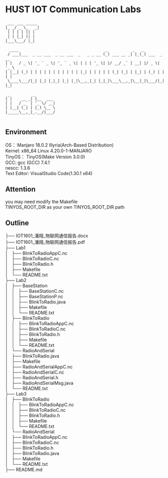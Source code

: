 # HUST IOT Communication Labs  
```
 ___ ___ _____ 
|_ _/ _ \_   _|
 | | | | || |  
 | | |_| || |  
|___\___/ |_|  
               
  ____                                      _           _   _             
 / ___|___  _ __ ___  _ __ ___  _   _ _ __ (_) ___ __ _| |_(_) ___  _ __  
| |   / _ \| '_ ` _ \| '_ ` _ \| | | | '_ \| |/ __/ _` | __| |/ _ \| '_ \ 
| |__| (_) | | | | | | | | | | | |_| | | | | | (_| (_| | |_| | (_) | | | |
 \____\___/|_| |_| |_|_| |_| |_|\__,_|_| |_|_|\___\__,_|\__|_|\___/|_| |_|
                                                                          
 _          _         
| |    __ _| |__  ___ 
| |   / _` | '_ \/ __|
| |__| (_| | |_) \__ \
|_____\__,_|_.__/|___/
                               
```

## Environment
OS： Manjaro 18.0.2 Illyria(Arch-Based Distribution)  
Kernel: x86_64 Linux 4.20.0-1-MANJARO  
TinyOS： TinyOS(Make Version 3.0.0)  
GCC: gcc (GCC) 7.4.1  
nescc: 1.3.6  
Text Editor: VisualStudio Code(1.30.1 x64)  

## Attention  
you may need modify the Makefile  
TINYOS_ROOT_DIR as your own TINYOS_ROOT_DIR path  

## Outline  
├── IOT1601_潘翔_物联网通信报告.docx  
├── IOT1601_潘翔_物联网通信报告.pdf  
├── Lab1  
│   ├── BlinkToRadioAppC.nc  
│   ├── BlinkToRadioC.nc  
│   ├── BlinkToRadio.h  
│   ├── Makefile  
│   └── README.txt  
├── Lab2  
│   ├── BaseStation  
│   │   ├── BaseStationC.nc  
│   │   ├── BaseStationP.nc  
│   │   ├── BlinkToRadio.java  
│   │   ├── Makefile  
│   │   └── README.txt  
│   ├── BlinkToRadio  
│   │   ├── BlinkToRadioAppC.nc  
│   │   ├── BlinkToRadioC.nc  
│   │   ├── BlinkToRadio.h  
│   │   ├── Makefile  
│   │   └── README.txt  
│   └── RadioAndSerial  
│       ├── BlinkToRadio.java  
│       ├── Makefile  
│       ├── RadioAndSerialAppC.nc  
│       ├── RadioAndSerialC.nc  
│       ├── RadioAndSerial.h  
│       ├── RadioAndSerialMsg.java  
│       └── README.txt  
├── Lab3  
│   ├── BlinkToRadio  
│   │   ├── BlinkToRadioAppC.nc  
│   │   ├── BlinkToRadioC.nc  
│   │   ├── BlinkToRadio.h  
│   │   ├── Makefile  
│   │   └── README.txt  
│   └── RadioAndSerial  
│       ├── BlinkToRadioAppC.nc  
│       ├── BlinkToRadioC.nc  
│       ├── BlinkToRadio.h  
│       ├── BlinkToRadio.java  
│       ├── Makefile  
│       └── README.txt  
├── README.md  
